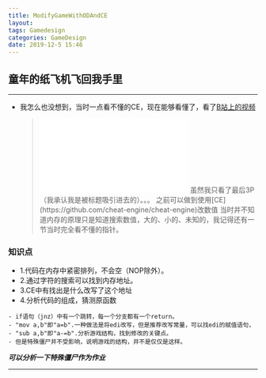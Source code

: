 ```yaml
---
title: ModifyGameWithODAndCE
layout: 
tags: Gamedesign
categories: GameDesign
date: 2019-12-5 15:46
---
```

## __童年的纸飞机飞回我手里__
<hr/>

- 我怎么也没想到，当时一点看不懂的CE，现在能够看懂了，看了[B站上的视频](https://www.bilibili.com/video/av77758280)
  > <iframe src="//player.bilibili.com/player.html?aid=77758280&cid=133021550&page=1" scrolling="no" border="0" frameborder="no" framespacing="0" allowfullscreen="true"> </iframe>
  > 虽然我只看了最后3P（我承认我是被标题吸引进去的）。。。
  > 之前可以做到使用[CE](https://github.com/cheat-engine/cheat-engine)改数值
  > 当时并不知道内存的原理只是知道搜索数值，大的、小的、未知的，我记得还有一节当时完全看不懂的指针。

### 知识点
- 1.代码在内存中紧密排列，不会空（NOP除外）。
- 2.通过字符的搜索可以找到内存地址。
- 3.CE中有找出是什么改写了这个地址
- 4.分析代码的组成，猜测原函数

```
- if语句（jnz）中有一个跳转，每一个分支都有一个return。
- "mov a,b"即"a=b".一种做法是将edi改写，但是推荐改写常量，可以找edi的赋值语句，
- "sub a,b"即"a-=b".分析游戏结构，找到修改的关键点。
- 但是特殊僵尸并不受影响，说明游戏的结构，并不是仅仅是这样。
```

___可以分析一下特殊僵尸作为作业___

<hr>

